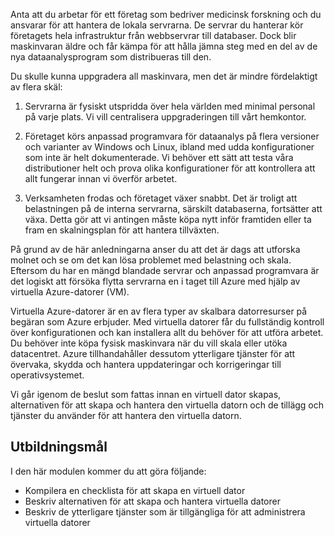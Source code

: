 Anta att du arbetar för ett företag som bedriver medicinsk forskning och du ansvarar för att hantera de lokala servrarna. De servrar du hanterar kör företagets hela infrastruktur från webbservrar till databaser. Dock blir maskinvaran äldre och får kämpa för att hålla jämna steg med en del av de nya dataanalysprogram som distribueras till den.

Du skulle kunna uppgradera all maskinvara, men det är mindre fördelaktigt av flera skäl:

1. Servrarna är fysiskt utspridda över hela världen med minimal personal på varje plats. Vi vill centralisera uppgraderingen till vårt hemkontor.

1. Företaget körs anpassad programvara för dataanalys på flera versioner och varianter av Windows och Linux, ibland med udda konfigurationer som inte är helt dokumenterade. Vi behöver ett sätt att testa våra distributioner helt och prova olika konfigurationer för att kontrollera att allt fungerar innan vi överför arbetet.

1. Verksamheten frodas och företaget växer snabbt. Det är troligt att belastningen på de interna servrarna, särskilt databaserna, fortsätter att växa. Detta gör att vi antingen måste köpa nytt inför framtiden eller ta fram en skalningsplan för att hantera tillväxten.

På grund av de här anledningarna anser du att det är dags att utforska molnet och se om det kan lösa problemet med belastning och skala. Eftersom du har en mängd blandade servrar och anpassad programvara är det logiskt att försöka flytta servrarna en i taget till Azure med hjälp av virtuella Azure-datorer (VM).

Virtuella Azure-datorer är en av flera typer av skalbara datorresurser på begäran som Azure erbjuder. Med virtuella datorer får du fullständig kontroll över konfigurationen och kan installera allt du behöver för att utföra arbetet. Du behöver inte köpa fysisk maskinvara när du vill skala eller utöka datacentret. Azure tillhandahåller dessutom ytterligare tjänster för att övervaka, skydda och hantera uppdateringar och korrigeringar till operativsystemet.

Vi går igenom de beslut som fattas innan en virtuell dator skapas, alternativen för att skapa och hantera den virtuella datorn och de tillägg och tjänster du använder för att hantera den virtuella datorn.

## <a name="learning-objectives"></a>Utbildningsmål

I den här modulen kommer du att göra följande:

- Kompilera en checklista för att skapa en virtuell dator
- Beskriv alternativen för att skapa och hantera virtuella datorer
- Beskriv de ytterligare tjänster som är tillgängliga för att administrera virtuella datorer
